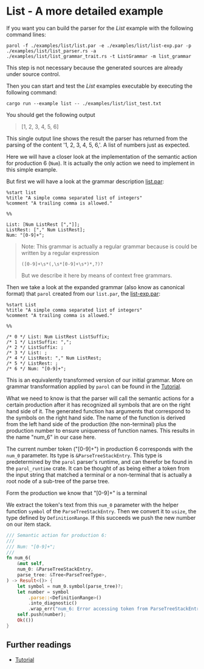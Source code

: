 # List - A more detailed example

If you want you can build the parser for the *List* example with the following command lines:

```shell
parol -f ./examples/list/list.par -e ./examples/list/list-exp.par -p ./examples/list/list_parser.rs -a ./examples/list/list_grammar_trait.rs -t ListGrammar -m list_grammar
```

This step is not necessary because the generated sources are already under source control.

Then you can start and test the *List* examples executable by executing the following command:

```shell
cargo run --example list -- ./examples/list/list_test.txt
```

You should get the following output
> [1, 2, 3, 4, 5, 6]

This single output line shows the result the parser has returned from the parsing of the content '1, 2, 3, 4, 5, 6,'. A list of numbers just as expected.

Here we will have a closer look at the implementation of the semantic action for production 6 (`Num`). It is actually the only action we need to implement in this simple example.

But first we will have a look at the grammar description [list.par](../examples/list/list.par):

```ebnf
%start list
%title "A simple comma separated list of integers"
%comment "A trailing comma is allowed."

%%

List: [Num ListRest [","]];
ListRest: ["," Num ListRest];
Num: "[0-9]+";
```

<!-- markdownlint-disable blanks-around-fences -->
> Note: This grammar is actually a regular grammar because is could be written by a regular expression
> ```regex
> ([0-9]+\s*(,\s*[0-9]+\s*)*,?)?
> ```
>But we describe it here by means of context free grammars.
<!-- markdownlint-enable blanks-around-fences -->

Then we take a look at the expanded grammar (also know as canonical format) that `parol` created from our `list.par`, the [list-exp.par](../examples/list/list-exp.par):

```ebnf
%start List
%title "A simple comma separated list of integers"
%comment "A trailing comma is allowed."

%%

/* 0 */ List: Num ListRest ListSuffix;
/* 1 */ ListSuffix: ",";
/* 2 */ ListSuffix: ;
/* 3 */ List: ;
/* 4 */ ListRest: "," Num ListRest;
/* 5 */ ListRest: ;
/* 6 */ Num: "[0-9]+";
```

This is an equivalently transformed version of our initial grammar. More on grammar transformation applied by `parol` can be found in the [Tutorial](Tutorial.md).

What we need to know is that the parser will call the semantic actions for a certain production after it has recognized all symbols that are on the right hand side of it.
The generated function has arguments that correspond to the symbols on the right hand side. The name of the function is derived from the left hand side of the production (the non-terminal) plus the production number to ensure uniqueness of function names. This results in the name "num_6" in our case here.

The current number token ("[0-9]+") in production 6 corresponds with the `num_0` parameter. Its type is `&ParseTreeStackEntry`. This type is predetermined by the `parol` parser's runtime, and can therefor be found in the `parol_runtime` crate. It can be thought of as being either a token from the input string that matched a terminal or a non-terminal that is actually a root node of a sub-tree of the parse tree.

Form the production we know that "[0-9]+" is a terminal

We extract the token's text from this `num_0` parameter with the helper function `symbol` of the `ParseTreeStackEntry`. Then we convert it to `usize`, the type defined by `DefinitionRange`. If this succeeds we push the new number on our item stack.  

```rust
/// Semantic action for production 6:
///
/// Num: "[0-9]+";
///
fn num_6(
    &mut self,
    num_0: &ParseTreeStackEntry,
    parse_tree: &Tree<ParseTreeType>,
) -> Result<()> {
    let symbol = num_0.symbol(parse_tree)?;
    let number = symbol
        .parse::<DefinitionRange>()
        .into_diagnostic()
        .wrap_err("num_6: Error accessing token from ParseTreeStackEntry")?;
    self.push(number);
    Ok(())
}
```

## Further readings

* [Tutorial](Tutorial.md)
